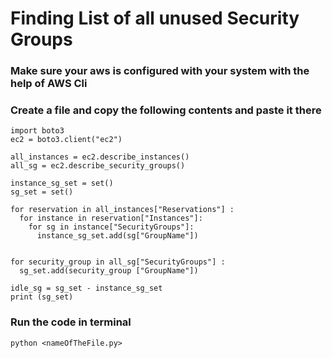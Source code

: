 # Finding List of all unused Security Groups

### Make sure your aws is configured with your system with the help of AWS Cli
### Create a file and copy the following contents and paste it there
````
import boto3 
ec2 = boto3.client("ec2")

all_instances = ec2.describe_instances() 
all_sg = ec2.describe_security_groups()

instance_sg_set = set()
sg_set = set()

for reservation in all_instances["Reservations"] :
  for instance in reservation["Instances"]: 
    for sg in instance["SecurityGroups"]:
      instance_sg_set.add(sg["GroupName"]) 


for security_group in all_sg["SecurityGroups"] :
  sg_set.add(security_group ["GroupName"])

idle_sg = sg_set - instance_sg_set
print (sg_set)
````
### Run the code in terminal
````
python <nameOfTheFile.py>
````